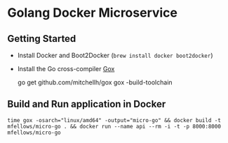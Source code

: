 # Golang Docker Microservice


## Getting Started

* Install Docker and Boot2Docker (`brew install docker boot2docker`)
* Install the Go cross-compiler [Gox](https://github.com/mitchellh/gox) 

   go get github.com/mitchellh/gox
   gox -build-toolchain

## Build and Run application in Docker

```
time gox -osarch="linux/amd64" -output="micro-go" && docker build -t mfellows/micro-go . && docker run --name api --rm -i -t -p 8000:8000 mfellows/micro-go
```

